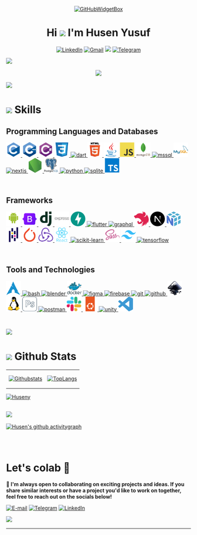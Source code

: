 <div width="100%" height="100%">
  <div align='center'>

[![GitHubWidgetBox](https://github-widgetbox.vercel.app/api/profile?username=Huseny&data=followers,repositories,stars,commits&theme=viridescent)](https://github.com/Huseny)

  </div>
  <h1 align="center">
    <b
      ><span
        >Hi
        <img
          src="https://media.giphy.com/media/hvRJCLFzcasrR4ia7z/giphy.gif"
          width="35"
        /> </span
      ><span>I'm Husen Yusuf </span></b
    >
  </h1>
  <div align="center" width="100%" height="100%">
    <!-- [![Portfolio](https://img.shields.io/badge/Portfolio-%23000000.svg?style=for-the-badge&logo=About.me&logoColor=white)](http://seid-muhammed.vercel.app) -->

[![LinkedIn](https://img.shields.io/badge/linkedin-%230077B5.svg?style=for-the-badge&logo=linkedin&logoColor=white)](https://www.linkedin.com/in/husen-yusuf-32a764293)
[![Gmail](https://img.shields.io/badge/%20-Send%20Mail-black?color=14171A&labelColor=ef5350&logo=gmail&logoColor=ffffff&style=for-the-badge)](mailto:husenyusuf876@gmail.com)
![](https://komarev.com/ghpvc/?username=Huseny&color=brightgreen&style=for-the-badge)
[![Telegram](https://img.shields.io/badge/Telegram-%231877F2.svg?style=for-the-badge&logo=Telegram&logoColor=white)](https://t.me/Huseny187)

  <!-- [![Twitter](https://img.shields.io/badge/Twitter-%231DA1F2.svg?style=for-the-badge&logo=Twitter&logoColor=white)](https://twitter.com/Abu_Haithem_) -->

  </div>

<img
    src="https://user-images.githubusercontent.com/73097560/115834477-dbab4500-a447-11eb-908a-139a6edaec5c.gif"
  /><br />

  <p align="center">
    <a href="https://github.com/DenverCoder1/readme-typing-svg"
      ><img
        src="https://readme-typing-svg.herokuapp.com?font=Time+New+Roman&color=cyan&size=25&center=true&vCenter=true&width=600&height=50&lines=Full-Stack+Developer;Mobile+App+Developer;AI+and+ML+Enthusiast;"
    /></a>
  </p>

<img
    src="https://user-images.githubusercontent.com/73097560/115834477-dbab4500-a447-11eb-908a-139a6edaec5c.gif"
  /><br />

# <img src="https://media2.giphy.com/media/QssGEmpkyEOhBCb7e1/giphy.gif?cid=ecf05e47a0n3gi1bfqntqmob8g9aid1oyj2wr3ds3mg700bl&rid=giphy.gif" width="25"/><b> Skills</b>

  <p align="center"></p>
  <h2>Programming Languages and Databases</h2>
  <p align="left">
    <a
      href="https://www.cprogramming.com/"
      target="_blank"
      rel="noreferrer"
    >
      <img
        src="https://raw.githubusercontent.com/devicons/devicon/master/icons/c/c-original.svg"
        alt="c"
        width="40"
        height="40"
      />
    </a>
    <a
      href="https://www.w3schools.com/cpp/"
      target="_blank"
      rel="noreferrer"
    >
      <img
        src="https://raw.githubusercontent.com/devicons/devicon/master/icons/cplusplus/cplusplus-original.svg"
        alt="cplusplus"
        width="40"
        height="40"
      />
    </a>
    <a
      href="https://www.w3schools.com/cs/"
      target="_blank"
      rel="noreferrer"
    >
      <img
        src="https://raw.githubusercontent.com/devicons/devicon/master/icons/csharp/csharp-original.svg"
        alt="csharp"
        width="40"
        height="40"
      />
    </a>
    <a
      href="https://www.w3schools.com/css/default.asp"
      target="_blank"
      rel="noreferrer"
    >
      <img
        src="https://raw.githubusercontent.com/devicons/devicon/master/icons/css3/css3-original.svg"
        alt="csharp"
        width="40"
        height="40"
      />
    </a>
    <a href="https://dart.dev" target="_blank" rel="noreferrer">
      <img
        src="https://www.vectorlogo.zone/logos/dartlang/dartlang-icon.svg"
        alt="dart"
        width="40"
        height="40"
      />
    </a>
    <a href="https://www.w3.org/html/" target="_blank" rel="noreferrer">
      <img
        src="https://raw.githubusercontent.com/devicons/devicon/master/icons/html5/html5-original-wordmark.svg"
        alt="html5"
        width="40"
        height="40"
      />
    </a>
    <a href="https://www.java.com" target="_blank" rel="noreferrer">
      <img
        src="https://raw.githubusercontent.com/devicons/devicon/master/icons/java/java-original.svg"
        alt="java"
        width="40"
        height="40"
      />
    </a>
    <a
      href="https://developer.mozilla.org/en-US/docs/Web/JavaScript"
      target="_blank"
      rel="noreferrer"
    >
      <img
        src="https://raw.githubusercontent.com/devicons/devicon/master/icons/javascript/javascript-original.svg"
        alt="javascript"
        width="40"
        height="40"
      />
    </a>
    <a href="https://www.mongodb.com/" target="_blank" rel="noreferrer">
      <img
        src="https://raw.githubusercontent.com/devicons/devicon/master/icons/mongodb/mongodb-original-wordmark.svg"
        alt="mongodb"
        width="40"
        height="40"
      />
    </a>
    <a
      href="https://www.microsoft.com/en-us/sql-server"
      target="_blank"
      rel="noreferrer"
    >
      <img
        src="https://www.svgrepo.com/show/303229/microsoft-sql-server-logo.svg"
        alt="mssql"
        width="40"
        height="40"
      />
    </a>
    <a href="https://www.mysql.com/" target="_blank" rel="noreferrer">
      <img
        src="https://raw.githubusercontent.com/devicons/devicon/master/icons/mysql/mysql-original-wordmark.svg"
        alt="mysql"
        width="40"
        height="40"
      />
    </a>
    <a href="https://nextjs.org/" target="_blank" rel="noreferrer">
      <img
        src="https://cdn.worldvectorlogo.com/logos/nextjs-2.svg"
        alt="nextjs"
        width="40"
        height="40"
      />
    </a>
    <a href="https://nodejs.org" target="_blank" rel="noreferrer">
      <img
        src="https://raw.githubusercontent.com/devicons/devicon/master/icons/nodejs/nodejs-original.svg"
        alt="nodejs"
        width="40"
        height="40"
      />
    </a>
    <a href="https://www.postgresql.org" target="_blank" rel="noreferrer">
      <img
        src="https://raw.githubusercontent.com/devicons/devicon/master/icons/postgresql/postgresql-original-wordmark.svg"
        alt="postgresql"
        width="40"
        height="40"
      />
    </a>
    <a href="https://python.com" target="_blank" rel="noreferrer">
      <img
        src="https://www.vectorlogo.zone/logos/python/python-icon.svg"
        alt="python"
        width="40"
        height="40"
      />
    </a>
    <a href="https://www.sqlite.org/" target="_blank" rel="noreferrer">
      <img
        src="https://www.vectorlogo.zone/logos/sqlite/sqlite-icon.svg"
        alt="sqlite"
        width="40"
        height="40"
      />
    </a>
    <a
      href="https://www.typescriptlang.org/"
      target="_blank"
      rel="noreferrer"
    >
      <img
        src="https://raw.githubusercontent.com/devicons/devicon/master/icons/typescript/typescript-original.svg"
        alt="typescript"
        width="40"
        height="40"
      />
    </a>
  </p>

  <br />

  <h2>Frameworks</h2>
  <p align="left">
    <a
      href="https://developer.android.com"
      target="_blank"
      rel="noreferrer"
    >
      <img
        src="https://raw.githubusercontent.com/devicons/devicon/master/icons/android/android-original-wordmark.svg"
        alt="android"
        width="40"
        height="40"
      />
    </a>
    <a href="https://getbootstrap.com/" target="_blank" rel="noreferrer">
      <img
        src="https://raw.githubusercontent.com/devicons/devicon/master/icons/bootstrap/bootstrap-original.svg"
        alt="bootstrap"
        width="40"
        height="40"
      />
    </a>
    <a
      href="https://developer.mozilla.org/en-US/docs/Learn/Server-side/Django"
      target="_blank"
      rel="noreferrer"
    >
      <img
        src="https://raw.githubusercontent.com/devicons/devicon/master/icons/django/django-plain.svg"
        alt="javascript"
        width="40"
        height="40"
      />
    </a>
    <a href="https://expressjs.com" target="_blank" rel="noreferrer">
      <img
        src="https://raw.githubusercontent.com/devicons/devicon/master/icons/express/express-original-wordmark.svg"
        alt="express"
        width="40"
        height="40"
      />
    </a>
    <a href="https://fastapi.tiangolo.com/" target="_blank" rel="noreferrer">
      <img
        src="https://raw.githubusercontent.com/devicons/devicon/master/icons/fastapi/fastapi-original.svg"
        alt="fastapi"
        width="40"
        height="40"
      />
    </a>
    <a href="https://flutter.dev" target="_blank" rel="noreferrer">
      <img
        src="https://www.vectorlogo.zone/logos/flutterio/flutterio-icon.svg"
        alt="flutter"
        width="40"
        height="40"
      />
    </a>
    <a href="https://graphql.org" target="_blank" rel="noreferrer">
      <img
        src="https://www.vectorlogo.zone/logos/graphql/graphql-icon.svg"
        alt="graphql"
        width="40"
        height="40"
      />
    </a>
    <a href="https://nestjs.com/" target="_blank" rel="noreferrer">
      <img
        src="https://raw.githubusercontent.com/devicons/devicon/master/icons/nestjs/nestjs-original.svg"
        alt="nestjs"
        width="40"
        height="40"
      />
    </a>
    <a href="https://nextjs.org/" target="_blank" rel="noreferrer">
      <img
        src="https://raw.githubusercontent.com/devicons/devicon/master/icons/nextjs/nextjs-original.svg"
        alt="nextjs"
        width="40"
        height="40"
      />
    </a>
    <a href="https://numpy.org" target="_blank" rel="noreferrer">
      <img
        src="https://raw.githubusercontent.com/devicons/devicon/master/icons/numpy/numpy-original.svg"
        alt="numpy"
        width="40"
        height="40"
      />
    </a>
    <a href="https://pandas.pydata.org/" target="_blank" rel="noreferrer">
      <img
        src="https://raw.githubusercontent.com/devicons/devicon/2ae2a900d2f041da66e950e4d48052658d850630/icons/pandas/pandas-original.svg"
        alt="pandas"
        width="40"
        height="40"
      />
    </a>
    <a href="https://pytorch.org" target="_blank" rel="noreferrer">
      <img
        src="https://raw.githubusercontent.com/devicons/devicon/master/icons/pytorch/pytorch-original.svg"
        alt="pytorch"
        width="40"
        height="40"
      />
    </a>
    <a href="https://redux.js.org" target="_blank" rel="noreferrer">
      <img
        src="https://raw.githubusercontent.com/devicons/devicon/master/icons/redux/redux-original.svg"
        alt="redux"
        width="40"
        height="40"
      />
    </a>
    <a href="https://reactjs.org/" target="_blank" rel="noreferrer">
      <img
        src="https://raw.githubusercontent.com/devicons/devicon/master/icons/react/react-original-wordmark.svg"
        alt="react"
        width="40"
        height="40"
      />
    </a>
    <a
      href="https://scikit-learn.org/stable/"
      target="_blank"
      rel="noreferrer"
    >
      <img
        src="https://scikit-learn.org/stable/_static/scikit-learn-logo-small.png"
        alt="scikit-learn"
        width="50"
        height="40"
      />
    </a>
    <a href="https://sass-lang.com" target="_blank" rel="noreferrer">
      <img
        src="https://raw.githubusercontent.com/devicons/devicon/master/icons/sass/sass-original.svg"
        alt="sass"
        width="40"
        height="40"
      />
    </a>
    <a href="https://tailwindcss.com" target="_blank" rel="noreferrer">
      <img
        src="https://raw.githubusercontent.com/devicons/devicon/master/icons/tailwindcss/tailwindcss-original.svg"
        alt="tailwindcss"
        width="40"
        height="40"
      />
    </a>
    <a href="https://www.tensorflow.org" target="_blank" rel="noreferrer">
      <img
        src="https://www.vectorlogo.zone/logos/tensorflow/tensorflow-icon.svg"
        alt="tensorflow"
        width="40"
        height="40"
      />
    </a>
  </p>

  <br />

  <h2>Tools and Technologies</h2>
  <p align="left">
  <a href="https://archlinux.org/" target="_blank" rel="noreferrer">
      <img
        src="https://raw.githubusercontent.com/devicons/devicon/master/icons/archlinux/archlinux-original.svg"
        alt="archlinux"
        width="40"
        height="40"
      />
    </a>
    <a
      href="https://www.gnu.org/software/bash/"
      target="_blank"
      rel="noreferrer"
    >
      <img
        src="https://www.vectorlogo.zone/logos/gnu_bash/gnu_bash-icon.svg"
        alt="bash"
        width="40"
        height="40"
      />
    </a>
    <a href="https://www.blender.org/" target="_blank" rel="noreferrer">
      <img
        src="https://download.blender.org/branding/community/blender_community_badge_white.svg"
        alt="blender"
        width="40"
        height="40"
      />
    </a>
    <a href="https://www.docker.com/" target="_blank" rel="noreferrer">
      <img
        src="https://raw.githubusercontent.com/devicons/devicon/master/icons/docker/docker-original-wordmark.svg"
        alt="docker"
        width="40"
        height="40"
      />
    </a>
    <a href="https://www.figma.com/" target="_blank" rel="noreferrer">
      <img
        src="https://www.vectorlogo.zone/logos/figma/figma-icon.svg"
        alt="figma"
        width="40"
        height="40"
      />
    </a>
    <a href="https://firebase.google.com/" target="_blank" rel="noreferrer">
      <img
        src="https://www.vectorlogo.zone/logos/firebase/firebase-icon.svg"
        alt="firebase"
        width="40"
        height="40"
      />
    </a>
    <a href="https://git-scm.com/" target="_blank" rel="noreferrer">
      <img
        src="https://www.vectorlogo.zone/logos/git-scm/git-scm-icon.svg"
        alt="git"
        width="40"
        height="40"
      />
    </a>
    <a href="https://github.com/" target="_blank" rel="noreferrer">
      <img
        src="https://www.vectorlogo.zone/logos/github/github-icon.svg"
        alt="github"
        width="40"
        height="40"
      />
    </a>
    <a href="https://www.inkscape.org/" target="_blank" rel="noreferrer">
      <img
        src="https://raw.githubusercontent.com/devicons/devicon/master/icons/inkscape/inkscape-original.svg"
        alt="inkscape"
        width="40"
        height="40"
      />
    </a>
    <a href="https://www.linux.org/" target="_blank" rel="noreferrer">
      <img
        src="https://raw.githubusercontent.com/devicons/devicon/master/icons/linux/linux-original.svg"
        alt="linux"
        width="40"
        height="40"
      />
    </a>
    <a href="https://www.photoshop.com/en" target="_blank" rel="noreferrer">
      <img
        src="https://raw.githubusercontent.com/devicons/devicon/master/icons/photoshop/photoshop-line.svg"
        alt="photoshop"
        width="40"
        height="40"
      />
    </a>
    <a href="https://postman.com" target="_blank" rel="noreferrer">
      <img
        src="https://www.vectorlogo.zone/logos/getpostman/getpostman-icon.svg"
        alt="postman"
        width="40"
        height="40"
      />
    </a>
    <a href="https://www.slack.com/" target="_blank" rel="noreferrer">
      <img
        src="https://raw.githubusercontent.com/devicons/devicon/master/icons/slack/slack-original.svg"
        alt="slack"
        width="40"
        height="40"
      />
    </a>
    <a href="https://www.ubuntu.com/" target="_blank" rel="noreferrer">
      <img
        src="https://raw.githubusercontent.com/devicons/devicon/master/icons/ubuntu/ubuntu-plain.svg"
        alt="ubuntu"
        width="40"
        height="40"
      />
    </a>
    <a href="https://unity.com/" target="_blank" rel="noreferrer">
      <img
        src="https://www.vectorlogo.zone/logos/unity3d/unity3d-icon.svg"
        alt="unity"
        width="40"
        height="40"
      />
    </a>
    <a
      href="https://code.visualstudio.com/"
      target="_blank"
      rel="noreferrer"
    >
      <img
        src="https://raw.githubusercontent.com/devicons/devicon/master/icons/vscode/vscode-plain.svg"
        alt="vscode"
        width="40"
        height="40"
      />
    </a>
  </p>
  <br />

<img
    src="https://user-images.githubusercontent.com/73097560/115834477-dbab4500-a447-11eb-908a-139a6edaec5c.gif"
  /><br />

# <img src="https://media.giphy.com/media/iY8CRBdQXODJSCERIr/giphy.gif" width="35"/><b> Github Stats </b>

  <table align="center" width="100%" height="100%">
    <tr>
      <td>

[![Githubstats](https://github-readme-stats.vercel.app/api?username=Huseny&theme=radical&show_icons=true&count_private=true&hide=issues)](https://github.com/Huseny)

  </td>
  <td>

[![TopLangs](https://github-readme-stats.vercel.app/api/top-langs/?username=Huseny&theme=radical&layout=compact)](https://github.com/Huseny)

  </td>
  </tr>
  </table>

  <div style="text-align: left">
    <a href="https://github.com/Huseny/">
      <img
        src="https://github-profile-trophy.vercel.app/?username=Huseny&layout=compact&theme=algolia"
        alt="Huseny"
      />
    </a>
  </div>

  <br />

<img
    src="https://user-images.githubusercontent.com/73097560/115834477-dbab4500-a447-11eb-908a-139a6edaec5c.gif"
  /><br />

[![Husen's github activitygraph](https://github-readme-activity-graph.vercel.app/graph?username=Huseny)](https://github.com/Huseny)

  <br />
  
  <!-- <div>
    <h2> My Projects 📁</h2>
    <a href="https://github.com/Huseny/zadul_muslim">
      <img align="center" src="https://github-readme-stats.vercel.app/api/pin/?username=huseny&theme=react&repo=zadul_muslim" />
    </a>
    <a href="https://github.com/Huseny/Amharic-Braille-Reader-Mobile">
      <img align="center" src="https://github-readme-stats.vercel.app/api/pin/?username=huseny&theme=react&repo=Amharic-Braille-Reader-Mobile" />
    </a>
    <a href="https://github.com/Huseny/eaii_client">
      <img align="center" src="https://github-readme-stats.vercel.app/api/pin/?username=huseny&theme=react&repo=eaii_client" />
    </a>
  </div> -->

  <br />

# Let's colab 🚀

<b>🌟 I'm always open to collaborating on exciting projects and ideas. If you share similar interests or have a project you'd like to work on together, feel free to reach out on the socials below! </b>

  <p>
    <a href="mailto:husenyusuf876@gmail.com" target="_blank"
      ><img
        alt="E-mail"
        src="https://img.shields.io/badge/-Gmail-ea4335?style=flat-square&logo=Gmail&logoColor=white"
    /></a>
    <a href="t.me/Huseny187" target="_blank"
      ><img
        alt="Telegram"
        src="https://img.shields.io/badge/-Telegram-0088cc?style=flat-square&logo=Telegram&logoColor=white"
    /></a>
    <a
      href="https://www.linkedin.com/in/husen-yusuf-32a764293"
      target="_blank"
      ><img
        alt="LinkedIn"
        src="https://img.shields.io/badge/-LinkedIn-007ACC?style=flat-square&logo=linkedin&logoColor=white"
      />
    </a>
  </p>

  <p align="justify">
    <img
      src="https://capsule-render.vercel.app/api?type=waving&color=gradient&height=80&section=footer"
    />
  </p>

---

</div>
